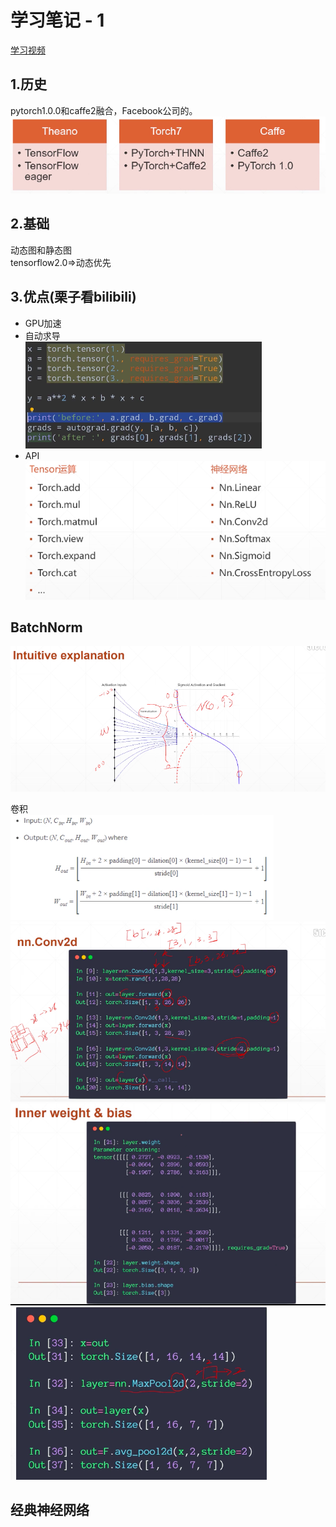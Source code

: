 # 学习笔记 - 1  
[学习视频](https://www.bilibili.com/video/av47285205?from=search&seid=3408363769033952328)  
## 1.历史
pytorch1.0.0和caffe2融合，Facebook公司的。  
![](../imgs/13.png)  
## 2.基础  
动态图和静态图  
tensorflow2.0=>动态优先   
## 3.优点(栗子看bilibili)  
* GPU加速 
* 自动求导  
![](../imgs/14.png)  
* API 
![](../imgs/15.png)  
## BatchNorm
![](../imgs/21.png)  


卷积   
![](../imgs/16.png)  
![](../imgs/17.png)  
![](../imgs/18.png)  
![](../imgs/19.png)  
## 经典神经网络  
